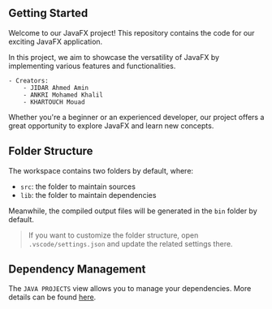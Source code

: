 ## Getting Started

Welcome to our JavaFX project! This repository contains the code for our exciting JavaFX application.

In this project, we aim to showcase the versatility of JavaFX by implementing various features and functionalities.

    - Creators:
        - JIDAR Ahmed Amin
        - ANKRI Mohamed Khalil
        - KHARTOUCH Mouad

Whether you're a beginner or an experienced developer, our project offers a great opportunity to explore JavaFX and learn new concepts.

## Folder Structure

The workspace contains two folders by default, where:

- `src`: the folder to maintain sources
- `lib`: the folder to maintain dependencies

Meanwhile, the compiled output files will be generated in the `bin` folder by default.

> If you want to customize the folder structure, open `.vscode/settings.json` and update the related settings there.

## Dependency Management

The `JAVA PROJECTS` view allows you to manage your dependencies. More details can be found [here](https://github.com/microsoft/vscode-java-dependency#manage-dependencies).
